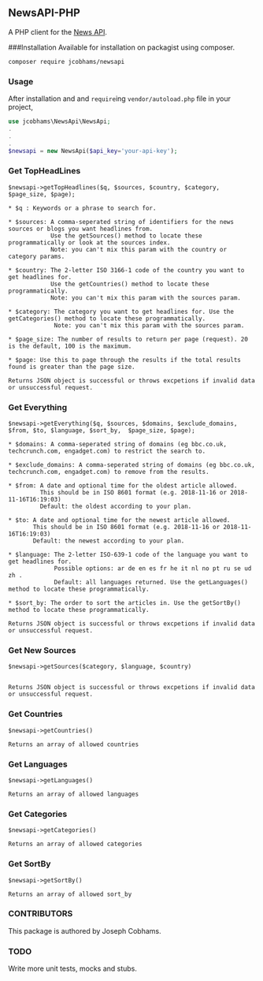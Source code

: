 ## NewsAPI-PHP
A PHP client for the [News API](https://newsapi.org/docs/get-started).

###Installation
Available for installation on packagist using composer.
```
composer require jcobhams/newsapi
```

### Usage
After installation and and `require`ing `vendor/autoload.php` file in your project,

```php
use jcobhams\NewsApi\NewsApi;
.
.
.
$newsapi = new NewsApi($api_key='your-api-key');
```

### Get TopHeadLines
```
$newsapi->getTopHeadlines($q, $sources, $country, $category, $page_size, $page);

* $q : Keywords or a phrase to search for.

* $sources: A comma-seperated string of identifiers for the news sources or blogs you want headlines from. 
            Use the getSources() method to locate these programmatically or look at the sources index. 
            Note: you can't mix this param with the country or category params.
            
* $country: The 2-letter ISO 3166-1 code of the country you want to get headlines for. 
            Use the getCountries() method to locate these programmatically. 
            Note: you can't mix this param with the sources param.
            
* $category: The category you want to get headlines for. Use the getCategories() method to locate these programmatically. 
             Note: you can't mix this param with the sources param.

* $page_size: The number of results to return per page (request). 20 is the default, 100 is the maximum.

* $page: Use this to page through the results if the total results found is greater than the page size.

Returns JSON object is successful or throws excpetions if invalid data or unsuccessful request.
```

### Get Everything
```
$newsapi->getEverything($q, $sources, $domains, $exclude_domains, $from, $to, $language, $sort_by,  $page_size, $page);

* $domains: A comma-seperated string of domains (eg bbc.co.uk, techcrunch.com, engadget.com) to restrict the search to.

* $exclude_domains: A comma-seperated string of domains (eg bbc.co.uk, techcrunch.com, engadget.com) to remove from the results.

* $from: A date and optional time for the oldest article allowed. 
         This should be in ISO 8601 format (e.g. 2018-11-16 or 2018-11-16T16:19:03) 
         Default: the oldest according to your plan.

* $to: A date and optional time for the newest article allowed. 
       This should be in ISO 8601 format (e.g. 2018-11-16 or 2018-11-16T16:19:03) 
       Default: the newest according to your plan.

* $language: The 2-letter ISO-639-1 code of the language you want to get headlines for. 
             Possible options: ar de en es fr he it nl no pt ru se ud zh . 
             Default: all languages returned. Use the getLanguages() method to locate these programmatically.

* $sort_by: The order to sort the articles in. Use the getSortBy() method to locate these programmatically.

Returns JSON object is successful or throws excpetions if invalid data or unsuccessful request.
```

### Get New Sources
```
$newsapi->getSources($category, $language, $country)


Returns JSON object is successful or throws excpetions if invalid data or unsuccessful request.
```

### Get Countries
```
$newsapi->getCountries()

Returns an array of allowed countries
```

### Get Languages
```
$newsapi->getLanguages()

Returns an array of allowed languages
```

### Get Categories
```
$newsapi->getCategories()

Returns an array of allowed categories
```

### Get SortBy
```
$newsapi->getSortBy()

Returns an array of allowed sort_by
```

### CONTRIBUTORS

This package is authored by Joseph Cobhams.

### TODO
Write more unit tests, mocks and stubs.

